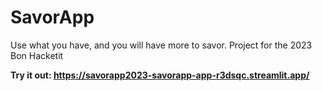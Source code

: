 # SavorApp
Use what you have, and you will have more to savor. Project for the 2023 Bon Hacketit

**Try it out: https://savorapp2023-savorapp-app-r3dsqc.streamlit.app/**
